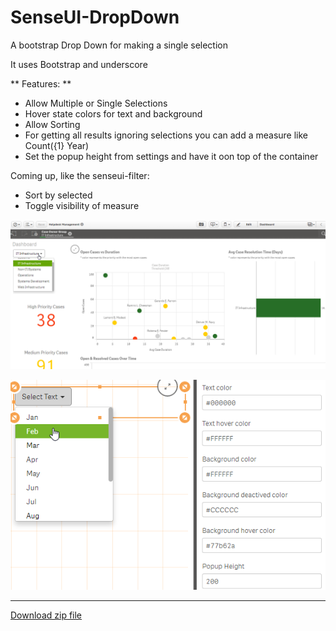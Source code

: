 # SenseUI-DropDown
A bootstrap Drop Down for making a single selection

It uses Bootstrap and underscore

** Features: **
- Allow Multiple or Single Selections
- Hover state colors for text and background
- Allow Sorting
- For getting all results ignoring selections you can add a measure like Count({1} Year)
- Set the popup height from settings and have it oon top of the container

Coming up, like the senseui-filter:
- Sort by selected
- Toggle visibility of measure

![SenseUI - Drop Down](/screenshot1.png?raw=true "SenseUI - Drop Down")

![SenseUI - Drop Down](/screenshot3.png?raw=true "SenseUI - Drop Down")

---

[Download zip file](https://github.com/yianni-ververis/SenseUI-DropDown/archive/master.zip)